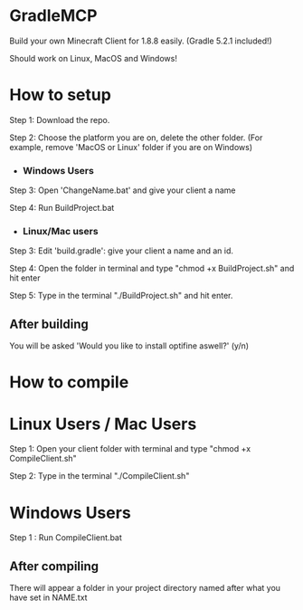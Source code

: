 # GradleMCP
Build your own Minecraft Client for 1.8.8 easily. (Gradle 5.2.1 included!)

Should work on Linux, MacOS and Windows!

# How to setup #

Step 1: Download the repo.

Step 2: Choose the platform you are on, delete the other folder.
(For example, remove 'MacOS or Linux' folder if you are on Windows)

- ### Windows Users

Step 3: Open 'ChangeName.bat' and give your client a name

Step 4: Run BuildProject.bat

- ### Linux/Mac users

Step 3: Edit 'build.gradle': give your client a name and an id.

Step 4: Open the folder in terminal and type "chmod +x BuildProject.sh" and hit enter

Step 5: Type in the terminal "./BuildProject.sh" and hit enter.

## After building
You will be asked 'Would you like to install optifine aswell?' (y/n)

# How to compile #

# Linux Users / Mac Users #

Step 1: Open your client folder with terminal and type "chmod +x CompileClient.sh"

Step 2: Type in the terminal "./CompileClient.sh"

# Windows Users #

Step 1 : Run CompileClient.bat

## After compiling
There will appear a folder in your project directory named after what you have set in NAME.txt
